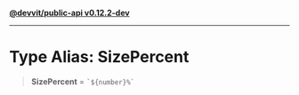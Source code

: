 [**@devvit/public-api v0.12.2-dev**](../../../../../../README.md)

---

# Type Alias: SizePercent

> **SizePercent** = `` `${number}%` ``
